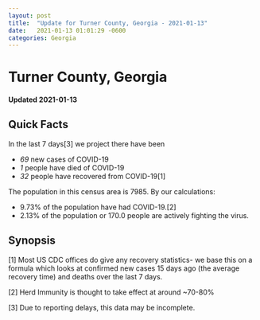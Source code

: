 ```yaml
---
layout: post
title:  "Update for Turner County, Georgia - 2021-01-13"
date:   2021-01-13 01:01:29 -0600
categories: Georgia
---
```


# Turner County, Georgia
#### Updated 2021-01-13

## Quick Facts

In the last 7 days[3] we project there have been
- *69* new cases of COVID-19
- *1* people have died of COVID-19
- *32* people have recovered from COVID-19[1]

The population in this census area is 7985. By our calculations:
- 9.73% of the population have had COVID-19.[2]
- 2.13% of the population or 170.0 people are actively fighting the virus.

## Synopsis




[1] Most US CDC offices do give any recovery statistics- we base this on a formula which looks at confirmed new cases
15 days ago (the average recovery time) and deaths over the last 7 days.

[2] Herd Immunity is thought to take effect at around ~70-80%

[3] Due to reporting delays, this data may be incomplete.
 
    